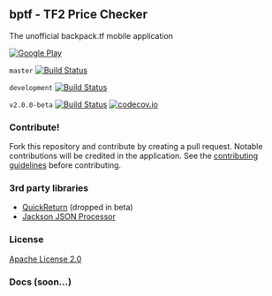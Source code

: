 ## bptf - TF2 Price Checker
The unofficial backpack.tf mobile application

[![Google Play](http://developer.android.com/images/brand/en_generic_rgb_wo_60.png)](https://play.google.com/store/apps/details?id=com.tlongdev.bktf)

`master` [![Build Status](https://travis-ci.org/Longi94/bptf.svg?branch=master)](https://travis-ci.org/Longi94/bptf)

`development` [![Build Status](https://travis-ci.org/Longi94/bptf.svg?branch=development)](https://travis-ci.org/Longi94/bptf)

`v2.0.0-beta` [![Build Status](https://travis-ci.org/Longi94/bptf.svg?branch=v2.0.0-beta)](https://travis-ci.org/Longi94/bptf) [![codecov.io](https://codecov.io/github/Longi94/bptf/coverage.svg?branch=v2.0.0-beta)](https://codecov.io/github/Longi94/bptf?branch=v2.0.0-beta)

### Contribute!
Fork this repository and contribute by creating a pull request. Notable contributions will be credited in the application. See the [contributing guidelines](https://github.com/Longi94/bptf/blob/master/CONTRIBUTING.md) before contributing.

### 3rd party libraries
- [QuickReturn](https://github.com/felipecsl/QuickReturn) (dropped in beta)
- [Jackson JSON Processor](http://wiki.fasterxml.com/JacksonHome)

### License

[Apache License 2.0](https://github.com/Longi94/bptf/blob/master/LICENSE.md)

### Docs (soon...)
